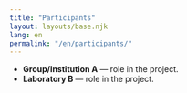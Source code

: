 ```yaml
---
title: "Participants"
layout: layouts/base.njk
lang: en
permalink: "/en/participants/"
---
```

- **Group/Institution A** — role in the project.
- **Laboratory B** — role in the project.
